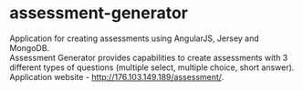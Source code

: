 # assessment-generator
Application for creating assessments using AngularJS, Jersey and MongoDB.<br />
Assessment Generator provides capabilities to create assessments with 3 different types of questions (multiple select, multiple choice, short answer). Application website - http://176.103.149.189/assessment/.
